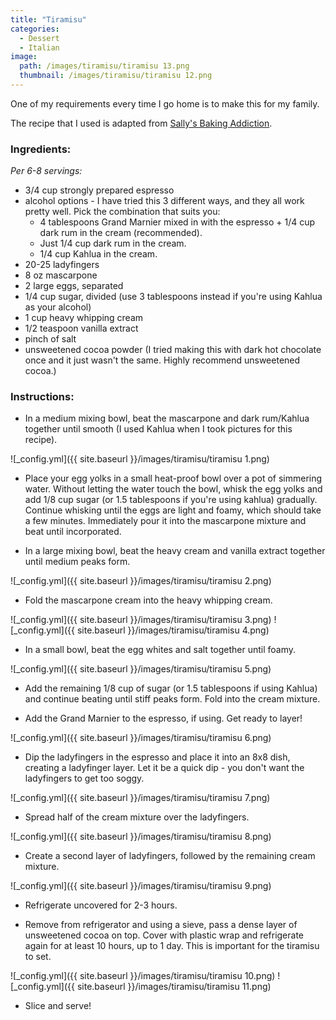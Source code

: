 ```yaml
---
title: "Tiramisu"
categories:
  - Dessert
  - Italian
image:
  path: /images/tiramisu/tiramisu 13.png
  thumbnail: /images/tiramisu/tiramisu 12.png
---
```



One of my requirements every time I go home is to make this for my family.

The recipe that I used is adapted from [Sally's Baking Addiction](https://sallysbakingaddiction.com/tiramisu/).

### Ingredients:

_Per 6-8 servings:_  

* 3/4 cup strongly prepared espresso
* alcohol options - I have tried this 3 different ways, and they all work pretty well. Pick the combination that suits you: 
  - 4 tablespoons Grand Marnier mixed in with the espresso + 1/4 cup dark rum in the cream (recommended).
  - Just 1/4 cup dark rum in the cream.
  - 1/4 cup Kahlua in the cream.
* 20-25 ladyfingers
* 8 oz mascarpone 
* 2 large eggs, separated
* 1/4 cup sugar, divided (use 3 tablespoons instead if you're using Kahlua as your alcohol)
* 1 cup heavy whipping cream
* 1/2 teaspoon vanilla extract
* pinch of salt
* unsweetened cocoa powder (I tried making this with dark hot chocolate once and it just wasn't the same. Highly recommend unsweetened cocoa.)


### Instructions:

* In a medium mixing bowl, beat the mascarpone and dark rum/Kahlua together until smooth (I used Kahlua when I took pictures for this recipe).

![_config.yml]({{ site.baseurl }}/images/tiramisu/tiramisu 1.png)

* Place your egg yolks in a small heat-proof bowl over a pot of simmering water. Without letting the water touch the bowl, whisk the egg yolks and add 1/8 cup sugar (or 1.5 tablespoons if you're using kahlua) gradually. Continue whisking until the eggs are light and foamy, which should take a few minutes. Immediately pour it into the mascarpone mixture and beat until incorporated.

* In a large mixing bowl, beat the heavy cream and vanilla extract together until medium peaks form. 

![_config.yml]({{ site.baseurl }}/images/tiramisu/tiramisu 2.png)

* Fold the mascarpone cream into the heavy whipping cream.

![_config.yml]({{ site.baseurl }}/images/tiramisu/tiramisu 3.png)
![_config.yml]({{ site.baseurl }}/images/tiramisu/tiramisu 4.png)

* In a small bowl, beat the egg whites and salt together until foamy. 

![_config.yml]({{ site.baseurl }}/images/tiramisu/tiramisu 5.png)

* Add the remaining 1/8 cup of sugar (or 1.5 tablespoons if using Kahlua) and continue beating until stiff peaks form. Fold into the cream mixture.

* Add the Grand Marnier to the espresso, if using. Get ready to layer!

![_config.yml]({{ site.baseurl }}/images/tiramisu/tiramisu 6.png)

* Dip the ladyfingers in the espresso and place it into an 8x8 dish, creating a ladyfinger layer. Let it be a quick dip - you don't want the ladyfingers to get too soggy. 

![_config.yml]({{ site.baseurl }}/images/tiramisu/tiramisu 7.png)

* Spread half of the cream mixture over the ladyfingers. 

![_config.yml]({{ site.baseurl }}/images/tiramisu/tiramisu 8.png)

* Create a second layer of ladyfingers, followed by the remaining cream mixture.

![_config.yml]({{ site.baseurl }}/images/tiramisu/tiramisu 9.png)

* Refrigerate uncovered for 2-3 hours.

* Remove from refrigerator and using a sieve, pass a dense layer of unsweetened cocoa on top. Cover with plastic wrap and refrigerate again for at least 10 hours, up to 1 day. This is important for the tiramisu to set.

![_config.yml]({{ site.baseurl }}/images/tiramisu/tiramisu 10.png)
![_config.yml]({{ site.baseurl }}/images/tiramisu/tiramisu 11.png)

* Slice and serve!

